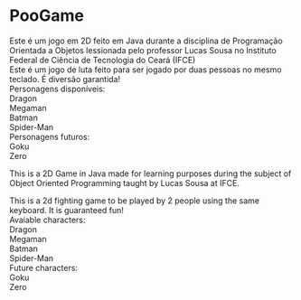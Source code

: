 # PooGame
Este é um jogo em 2D feito em Java durante a disciplina de Programação Orientada a Objetos lessionada pelo professor Lucas Sousa no Instituto Federal de Ciência de Tecnologia do Ceará (IFCE)
<br>
Este é um jogo de luta feito para ser jogado por duas pessoas no mesmo teclado. É diversão garantida! <br>
Personagens disponíveis: <br>
Dragon <br>
Megaman <br>
Batman <br>
Spider-Man <br>
Personagens futuros: <br>
Goku <br>
Zero



This is a 2D Game in Java made for learning purposes during the subject of Object Oriented Programming taught by Lucas Sousa
at IFCE.

This is a 2d fighting game to be played by 2 people using the same keyboard. It is guaranteed fun! <br>
Avaiable characters: <br>
Dragon <br>
Megaman <br>
Batman <br>
Spider-Man <br>
Future characters: <br>
Goku <br>
Zero
